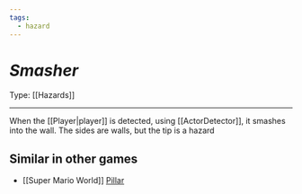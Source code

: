 ```yaml
---
tags:
  - hazard
---
```

# _Smasher_

Type: [[Hazards]]

----

When the [[Player|player]] is detected, using [[ActorDetector]], it smashes into the wall. The sides are walls, but the tip is a hazard


## Similar in other games

* [[Super Mario World]] [Pillar](https://www.mariowiki.com/Pillar)